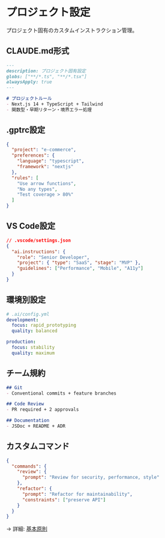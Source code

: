 # プロジェクト設定

プロジェクト固有のカスタムインストラクション管理。

## CLAUDE.md形式

```markdown
---
description: プロジェクト固有設定
globs: ["**/*.ts", "**/*.tsx"]
alwaysApply: true
---

# プロジェクトルール
- Next.js 14 + TypeScript + Tailwind
- 関数型・早期リターン・境界エラー処理
```

## .gptrc設定

```json
{
  "project": "e-commerce",
  "preferences": {
    "language": "typescript",
    "framework": "nextjs"
  },
  "rules": [
    "Use arrow functions",
    "No any types",
    "Test coverage > 80%"
  ]
}
```

## VS Code設定

```json
// .vscode/settings.json
{
  "ai.instructions": {
    "role": "Senior Developer",
    "project": { "type": "SaaS", "stage": "MVP" },
    "guidelines": ["Performance", "Mobile", "A11y"]
  }
}
```

## 環境別設定

```yaml
# .ai/config.yml
development:
  focus: rapid_prototyping
  quality: balanced

production:
  focus: stability
  quality: maximum
```

## チーム規約

```markdown
## Git
- Conventional commits + feature branches

## Code Review  
- PR required + 2 approvals

## Documentation
- JSDoc + README + ADR
```

## カスタムコマンド

```json
{
  "commands": {
    "review": {
      "prompt": "Review for security, performance, style"
    },
    "refactor": {
      "prompt": "Refactor for maintainability",
      "constraints": ["preserve API"]
    }
  }
}
```

→ 詳細: [基本原則](./basic-principles.md)
